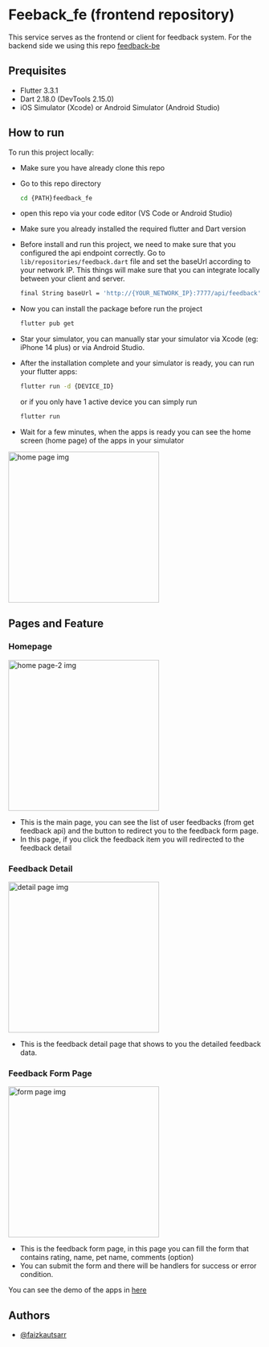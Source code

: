 # Feeback_fe (frontend repository)

This service serves as the frontend or client for feedback system. For the backend side we using this repo [feedback-be](https://github.com/faizkautsarr/feedback-be)

## Prequisites

- Flutter 3.3.1
- Dart 2.18.0 (DevTools 2.15.0)
- iOS Simulator (Xcode) or Android Simulator (Android Studio)

## How to run

To run this project locally:

- Make sure you have already clone this repo

- Go to this repo directory

  ```bash
  cd {PATH}feedback_fe
  ```

- open this repo via your code editor (VS Code or Android Studio)

- Make sure you already installed the required flutter and Dart version

- Before install and run this project, we need to make sure that you configured the api endpoint correctly. Go to `lib/repositories/feedback.dart` file and set the baseUrl according to your network IP. This things will make sure that you can integrate locally between your client and server.

  ```bash
  final String baseUrl = 'http://{YOUR_NETWORK_IP}:7777/api/feedback';
  ```

- Now you can install the package before run the project

  ```bash
  flutter pub get
  ```

- Star your simulator, you can manually star your simulator via Xcode (eg: iPhone 14 plus) or via Android Studio.

- After the installation complete and your simulator is ready, you can run your flutter apps:

  ```bash
  flutter run -d {DEVICE_ID}
  ```

  or if you only have 1 active device you can simply run

  ```bash
  flutter run
  ```

- Wait for a few minutes, when the apps is ready you can see the home screen (home page) of the apps in your simulator

<img src="https://i.ibb.co/FWjVMLf/Simulator-Screen-Shot-i-Phone-14-Plus-2024-01-10-at-13-07-56.png" alt="home page img" width="300">

## Pages and Feature

### Homepage

<img src="https://i.ibb.co/P55stSp/Simulator-Screen-Shot-i-Phone-14-Plus-2024-01-10-at-13-09-07.png" alt="home page-2 img" width="300">

- This is the main page, you can see the list of user feedbacks (from get feedback api) and the button to redirect you to the feedback form page.
- In this page, if you click the feedback item you will redirected to the feedback detail

### Feedback Detail

<img src="https://i.ibb.co/RYychLR/Simulator-Screen-Shot-i-Phone-14-Plus-2024-01-10-at-13-09-47.png" alt="detail page img" width="300">

- This is the feedback detail page that shows to you the detailed feedback data.

### Feedback Form Page

<img src="https://i.ibb.co/P5hGh1x/Simulator-Screen-Shot-i-Phone-14-Plus-2024-01-10-at-13-07-52.png" alt="form page img" width="300">

- This is the feedback form page, in this page you can fill the form that contains rating, name, pet name, comments (option)
- You can submit the form and there will be handlers for success or error condition.

You can see the demo of the apps in [here](https://drive.google.com/file/d/1PpCnVfmEZVMnCIfWLw5knlNNxY67qTj8/view?usp=sharing)

## Authors

- [@faizkautsarr](https://www.github.com/faizkautsarr)
